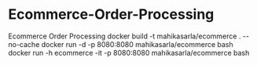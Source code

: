 # Ecommerce-Order-Processing
Ecommerce Order Processing
docker build -t mahikasarla/ecommerce . --no-cache
docker run -d -p 8080:8080 mahikasarla/ecommerce bash
docker run -h ecommerce -it -p 8080:8080 mahikasarla/ecommerce bash
